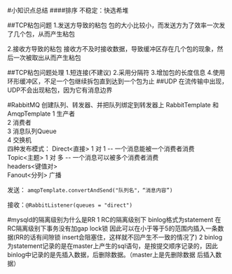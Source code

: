 #小知识点总结
####排序
不稳定：快选希堆

##TCP粘包问题
1.发送方导致的粘包
包的大小比较小，而发送方为了效率一次发了几个包，从而产生粘包

2.接收方导致的粘包
接收方不及时接收数据，导致缓冲区存在几个包的现象，然后一次被取出从而产生粘包

##TCP粘包问题处理
1.短连接(不建议)
2.采用分隔符
3.增加包的长度信息
4.使用环形缓冲区，不足一个包继续拆包直到达到一个包为止
##UDP
在流传输中出现，UDP不会出现粘包，因为它有消息边界

#RabbitMQ
创建队列、转发器、并把队列绑定到转发器上
RabbitTemplate 和 AmqpTemplate
1 生产者<br>
2 消费者<br>
3 消息队列Queue<br>
4 交换机<br>
四种发布模式：
Direct<直接> 1 对 1 -- 一个消息能被一个消费者消费<br>
Topic<主题> 1 对 多 -- 一个消息可以被多个消费者消费<br>
headers<键值对><br>
Fanout<分列> 广播<br>

发送：
`amqpTemplate.convertAndSend("队列名"，“消息内容”)` <br>

接收：`@RabbitListener(queues = "direct")`



#mysqld的隔离级别为什么是RR
1 RC的隔离级别下 binlog格式为statement
在RC隔离级别下事务没有加gap lock锁 因此可以在小于等于5的范围内插入一条数据(RR的话有间隙锁 insert会阻塞住，这样就不回产生不一致的情况了)
2 binlog为statement记录的是在master上产生的sql语句，是按提交顺序记录的，因此binlog中记录的是先插入数据，后删除数据。（master上是先删除数据 后插入数据）





